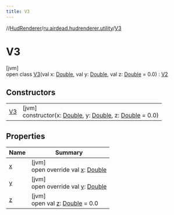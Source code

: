 ```yaml
---
title: V3
---
```

//[HudRenderer](../../../index.html)/[ru.airdead.hudrenderer.utility](../index.html)/[V3](index.html)



# V3



[jvm]\
open class [V3](index.html)(val x: [Double](https://kotlinlang.org/api/latest/jvm/stdlib/kotlin/-double/index.html), val y: [Double](https://kotlinlang.org/api/latest/jvm/stdlib/kotlin/-double/index.html), val z: [Double](https://kotlinlang.org/api/latest/jvm/stdlib/kotlin/-double/index.html) = 0.0) : [V2](../-v2/index.html)



## Constructors


| | |
|---|---|
| [V3](-v3.html) | [jvm]<br>constructor(x: [Double](https://kotlinlang.org/api/latest/jvm/stdlib/kotlin/-double/index.html), y: [Double](https://kotlinlang.org/api/latest/jvm/stdlib/kotlin/-double/index.html), z: [Double](https://kotlinlang.org/api/latest/jvm/stdlib/kotlin/-double/index.html) = 0.0) |


## Properties


| Name | Summary |
|---|---|
| [x](x.html) | [jvm]<br>open override val [x](x.html): [Double](https://kotlinlang.org/api/latest/jvm/stdlib/kotlin/-double/index.html) |
| [y](y.html) | [jvm]<br>open override val [y](y.html): [Double](https://kotlinlang.org/api/latest/jvm/stdlib/kotlin/-double/index.html) |
| [z](z.html) | [jvm]<br>open val [z](z.html): [Double](https://kotlinlang.org/api/latest/jvm/stdlib/kotlin/-double/index.html) = 0.0 |


